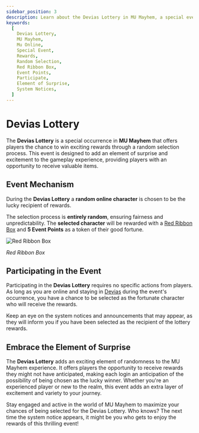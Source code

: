 ```yaml
---
sidebar_position: 3
description: Learn about the Devias Lottery in MU Mayhem, a special event where players have the chance to win exciting rewards through a random selection process. Understand the event mechanism, how to participate, and embrace the element of surprise as you anticipate being the lucky recipient.
keywords:
  [
    Devias Lottery,
    MU Mayhem,
    Mu Online,
    Special Event,
    Rewards,
    Random Selection,
    Red Ribbon Box,
    Event Points,
    Participate,
    Element of Surprise,
    System Notices,
  ]
---
```


# Devias Lottery

The **Devias Lottery** is a special occurrence in **MU Mayhem** that offers players the chance to win exciting rewards through a random selection process. This event is designed to add an element of surprise and excitement to the gameplay experience, providing players with an opportunity to receive valuable items.

## Event Mechanism

During the **Devias Lottery** a **random online character** is chosen to be the lucky recipient of rewards.

The selection process is **entirely random**, ensuring fairness and unpredictability. The **selected character** will be rewarded with a [Red Ribbon Box](/items/item-bags/misc/red-ribbon-box) and **5 Event Points** as a token of their good fortune.

![Red Ribbon Box](/img/items/item-bags/box-of-red-ribbon.png)

_Red Ribbon Box_

## Participating in the Event

Participating in the **Devias Lottery** requires no specific actions from players. As long as you are online and staying in [Devias](/maps/devias) during the event's occurrence, you have a chance to be selected as the fortunate character who will receive the rewards.

Keep an eye on the system notices and announcements that may appear, as they will inform you if you have been selected as the recipient of the lottery rewards.

## Embrace the Element of Surprise

The **Devias Lottery** adds an exciting element of randomness to the MU Mayhem experience. It offers players the opportunity to receive rewards they might not have anticipated, making each login an anticipation of the possibility of being chosen as the lucky winner. Whether you're an experienced player or new to the realm, this event adds an extra layer of excitement and variety to your journey.

Stay engaged and active in the world of MU Mayhem to maximize your chances of being selected for the Devias Lottery. Who knows? The next time the system notice appears, it might be you who gets to enjoy the rewards of this thrilling event!
